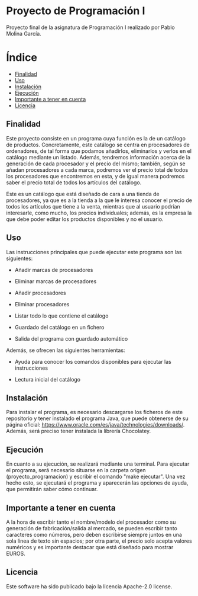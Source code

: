 # Proyecto de Programación I

Proyecto final de la asignatura de Programación I realizado por Pablo Molina García.

# Índice

- [Finalidad](#finalidad)
- [Uso](#uso)
- [Instalación](#instalación)
- [Ejecución](#ejecución)
- [Importante a tener en cuenta](#importanteatenerencuenta)
- [Licencia](#licencia)

## Finalidad

Este proyecto consiste en un programa cuya función es la de un catálogo de productos. Concretamente, este catálogo se centra en procesadores de ordenadores, de tal forma que podamos añadirlos, eliminarlos y verlos en el catálogo mediante un listado. Además, tendremos información acerca de la generación de cada procesador y el precio del mismo; también, según se añadan procesadores a cada marca, podremos ver el precio total de todos los procesadores que encontremos en esta, y de igual manera podremos saber el precio total de todos los artículos del catálogo.

Este es un catálogo que está diseñado de cara a una tienda de procesadores, ya que es a la tienda a la que le interesa conocer el precio de todos los artículos que tiene a la venta, mientras que al usuario podrían interesarle, como mucho, los precios individuales; además, es la empresa la que debe poder editar los productos disponibles y no el usuario.

## Uso

Las instrucciones principales que puede ejecutar este programa son las siguientes:

- Añadir marcas de procesadores

- Eliminar marcas de procesadores

- Añadir procesadores 

- Eliminar procesadores

- Listar todo lo que contiene el catálogo

- Guardado del catálogo en un fichero

- Salida del programa con guardado automático

Además, se ofrecen las siguientes herramientas:

- Ayuda para conocer los comandos disponibles para ejecutar las instrucciones

- Lectura inicial del catálogo

## Instalación

Para instalar el programa, es necesario descargarse los ficheros de este repositorio y tener instalado el programa Java, que puede obtenerse de su página oficial: https://www.oracle.com/es/java/technologies/downloads/. Además, será preciso tener instalada la librería Chocolatey.

## Ejecución

En cuanto a su ejecución, se realizará mediante una terminal. Para ejecutar el programa, será necesario situarse en la carpeta origen (proyecto_programacion) y escribir el comando "make ejecutar". Una vez hecho esto, se ejecutará el programa y aparecerán las opciones de ayuda, que permitirán saber cómo continuar.

## Importante a tener en cuenta

A la hora de escribir tanto el nombre/modelo del procesador como su generación de fabricación/salida al mercado, se pueden escribir tanto caracteres como números, pero deben escribirse siempre juntos en una sola línea de texto sin espacios; por otra parte, el precio solo acepta valores numéricos y es importante destacar que está diseñado para mostrar EUROS.

## Licencia

Este software ha sido publicado bajo la licencia Apache-2.0 license.

